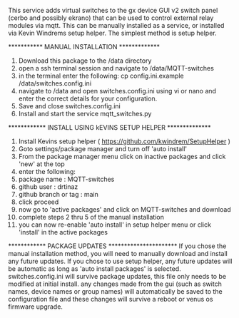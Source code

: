 This service adds virtual switches to the gx device GUI v2 switch panel (cerbo and possibly ekrano)
that can be used to control external relay modules via mqtt. 
This can be manually installed as a service, or installed via Kevin Windrems
setup helper. The simplest method is setup helper. 

*********** MANUAL INSTALLATION *************
1. Download this package to the /data directory
2. open a ssh terminal session and navigate to /data/MQTT-switches
3. in the terminal enter the following: cp config.ini.example /data/switches.config.ini
4. navigate to /data and open switches.config.ini using vi or nano and enter the correct details for your configuration.
5. Save and close switches.config.ini
6. Install and start the service mqtt_switches.py


************ INSTALL USING kEVINS SETUP HELPER **************
1. Install Kevins setup helper ( https://github.com/kwindrem/SetupHelper )
2. Goto settings/package manager and turn off 'auto install'
3. From the package manager menu click on inactive packages and click 'new' at the top
4. enter the following:
5. package name : MQTT-switches
6. github user : drtinaz
7. github branch or tag : main
8. click proceed
9. now go to 'active packages' and click on MQTT-switches and download
10. complete steps 2 thru 5 of the manual installation
11. you can now re-enable 'auto install' in setup helper menu or click 'install' in the active packages

************ PACKAGE UPDATES **********************
If you chose the manual installation method, you will need to manually download and install any future updates.
If you chose to use setup helper, any future updates will be automatic as long as 'auto install packages' is selected.
switches.config.ini will survive package updates, this file only needs to be modified at initial install.
any changes made from the gui (such as switch names, device names or group names) will automatically be saved to the configuration
file and these changes will survive a reboot or venus os firmware upgrade.
